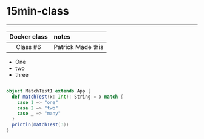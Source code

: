 # 15min-class

---

|Docker class | notes|
|:------:|:----|
|Class #6 | Patrick Made this|

* One
* two
* three


```scala

object MatchTest1 extends App {
  def matchTest(x: Int): String = x match {
    case 1 => "one"
    case 2 => "two"
    case _ => "many"
  }
  println(matchTest(3))
}

```
